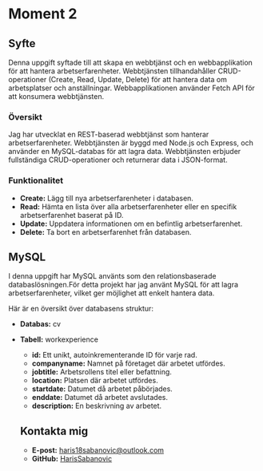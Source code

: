 # Moment 2

## Syfte
Denna uppgift syftade till att skapa en webbtjänst och en webbapplikation för att hantera arbetserfarenheter. Webbtjänsten tillhandahåller CRUD-operationer (Create, Read, Update, Delete) för att hantera data om arbetsplatser och anställningar. Webbapplikationen använder Fetch API för att konsumera webbtjänsten.

### Översikt
Jag har utvecklat en REST-baserad webbtjänst som hanterar arbetserfarenheter. Webbtjänsten är byggd med Node.js och Express, och använder en MySQL-databas för att lagra data. Webbtjänsten erbjuder fullständiga CRUD-operationer och returnerar data i JSON-format.

### Funktionalitet
- **Create:** Lägg till nya arbetserfarenheter i databasen.
- **Read:** Hämta en lista över alla arbetserfarenheter eller en specifik arbetserfarenhet baserat på ID.
- **Update:** Uppdatera informationen om en befintlig arbetserfarenhet.
- **Delete:** Ta bort en arbetserfarenhet från databasen.

## MySQL

I denna uppgift har MySQL använts som den relationsbaserade databaslösningen.För detta projekt har jag använt MySQL för att lagra arbetserfarenheter, vilket ger möjlighet att enkelt hantera data.

Här är en översikt över databasens struktur:

- **Databas:** cv
- **Tabell:** workexperience
  - **id:** Ett unikt, autoinkrementerande ID för varje rad.
  - **companyname:** Namnet på företaget där arbetet utfördes.
  - **jobtitle:** Arbetsrollens titel eller befattning.
  - **location:** Platsen där arbetet utfördes.
  - **startdate:** Datumet då arbetet påbörjades.
  - **enddate:** Datumet då arbetet avslutades.
  - **description:** En beskrivning av arbetet.


  ## Kontakta mig
  
  - **E-post:** [haris18sabanovic@outlook.com](mailto:haris18sabanovic@outlook.com)
  - **GitHub:** [HarisSabanovic](https://github.com/HarisSabanovic)







